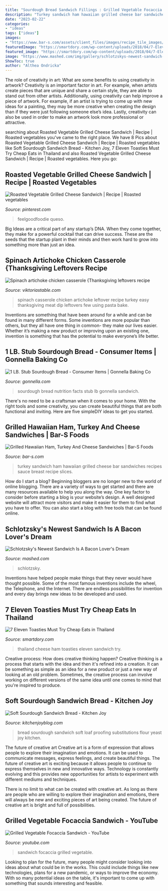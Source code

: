 ```yaml
---
title: "Sourdough Bread Sandwich Fillings : Grilled Vegetable Focaccia Sandwich"
description: "Turkey sandwich ham hawaiian grilled cheese bar sandwiches recipes sauce breast recipe slices"
date: "2023-02-22"
categories:
- "ideas"
tags: ["ideas"]
images:
- "https://www.bar-s.com/assets/client_files/images/recipe_tile_images/GRILLED_HAWAIIAN_HAM_AND_TURKEY_SANDWICH_1000x1000.jpg"
featuredImage: "https://smartdory.com/wp-content/uploads/2018/04/7-Eleven-Thailand-Toasties_Ham-Cheese-e1578590945131.jpg"
featured_image: "https://smartdory.com/wp-content/uploads/2018/04/7-Eleven-Thailand-Toasties_Ham-Cheese-e1578590945131.jpg"
image: "https://www.mashed.com/img/gallery/schlotzskys-newest-sandwich-is-a-bacon-lovers-dream/does-schlotzkys-bacon-cheddar-bun-sound-familiar-1630374745.jpg"
ShowToc: true
author: "Althea Ondricka"
---
```



The role of creativity in art: What are some benefits to using creativity in artwork?
Creativity is an important factor in art. For example, when artists create pieces that are unique and share a certain style, they are able to stand out from other artists. Additionally, using creativity can help improve a piece of artwork. For example, if an artist is trying to come up with new ideas for a painting, they may be more creative when creating the design than if they were just following someone else’s idea. Lastly, creativity can also be used in order to make an artwork look more professional or attractive.

	

		
searching about Roasted Vegetable Grilled Cheese Sandwich | Recipe | Roasted vegetables you've came to the right place. We have 8 Pics about Roasted Vegetable Grilled Cheese Sandwich | Recipe | Roasted vegetables like Soft Sourdough Sandwich Bread - Kitchen Joy, 7 Eleven Toasties Must Try Cheap Eats in Thailand and also Roasted Vegetable Grilled Cheese Sandwich | Recipe | Roasted vegetables. Here you go:
		
    
## Roasted Vegetable Grilled Cheese Sandwich | Recipe | Roasted Vegetables

<img loading=lazy src="https://i.pinimg.com/736x/f9/07/8e/f9078e56731216cd25dab88da5c6dcc2.jpg" onerror="this.onerror=null;this.src='https://tse4.mm.bing.net/th?id=OIP.C2JBcPdQQLPfuc6cxD5SxwHaLH&amp;pid=15.1';" alt="Roasted Vegetable Grilled Cheese Sandwich | Recipe | Roasted vegetables">

_Source: pinterest.com_

>feelgoodfoodie queso. 

	

Big Ideas are a critical part of any startup’s DNA. When they come together, they make for a powerful cocktail that can drive success. These are the seeds that the startup plant in their minds and then work hard to grow into something more than just an idea. 

    
## Spinach Artichoke Chicken Casserole {Thanksgiving Leftovers Recipe

<img loading=lazy src="https://d3cq8m7vadlnho.cloudfront.net/wp-content/uploads/2016/11/spinach-artichoke-chicken-casserole-3.jpg" onerror="this.onerror=null;this.src='https://tse1.mm.bing.net/th?id=OIP.rJavoj01yLKUCn-d4746EQHaLJ&amp;pid=15.1';" alt="Spinach artichoke chicken casserole {Thanksgiving leftovers recipe">

_Source: viktoriastable.com_

>spinach casserole chicken artichoke leftover recipe turkey easy thanksgiving meat dip leftovers few using pasta bake. 

	

Inventions are something that have been around for a while and can be found in many different forms. Some inventions are more popular than others, but they all have one thing in common- they make our lives easier. Whether it’s making a new product or improving upon an existing one, invention is something that has the potential to make everyone’s life better.

    
## 1 LB. Stub Sourdough Bread - Consumer Items | Gonnella Baking Co

<img loading=lazy src="https://www.gonnella.com/assets/1/7/Sourdough_Nutrition_Facts.jpg" onerror="this.onerror=null;this.src='https://tse4.mm.bing.net/th?id=OIP.Rb0gA9_Puxa13RPAsJobvQAAAA&amp;pid=15.1';" alt="1 LB. Stub Sourdough Bread - Consumer Items | Gonnella Baking Co">

_Source: gonnella.com_

>sourdough bread nutrition facts stub lb gonnella sandwich. 

	

There's no need to be a craftsman when it comes to your home. With the right tools and some creativity, you can create beautiful things that are both functional and inviting. Here are five simpleDIY ideas to get you started.

    
## Grilled Hawaiian Ham, Turkey And Cheese Sandwiches | Bar-S Foods

<img loading=lazy src="https://www.bar-s.com/assets/client_files/images/recipe_tile_images/GRILLED_HAWAIIAN_HAM_AND_TURKEY_SANDWICH_1000x1000.jpg" onerror="this.onerror=null;this.src='https://tse4.mm.bing.net/th?id=OIP.A6bl7XepjdThC0ir1_TS8QHaHa&amp;pid=15.1';" alt="Grilled Hawaiian Ham, Turkey And Cheese Sandwiches | Bar-S Foods">

_Source: bar-s.com_

>turkey sandwich ham hawaiian grilled cheese bar sandwiches recipes sauce breast recipe slices. 

	

How do I start a blog?
Beginning bloggers are no longer new to the world of online blogging. There are a variety of ways to get started and there are many resources available to help you along the way. One key factor to consider before starting a blog is your website’s design. A well designed website will attract more visitors and make it easier for them to find what you have to offer. You can also start a blog with free tools that can be found online.

    
## Schlotzsky&#039;s Newest Sandwich Is A Bacon Lover&#039;s Dream

<img loading=lazy src="https://www.mashed.com/img/gallery/schlotzskys-newest-sandwich-is-a-bacon-lovers-dream/does-schlotzkys-bacon-cheddar-bun-sound-familiar-1630374745.jpg" onerror="this.onerror=null;this.src='https://tse1.mm.bing.net/th?id=OIP.ZlKcSlCT_bOLcwfh6QIhJAHaEK&amp;pid=15.1';" alt="Schlotzsky&#039;s Newest Sandwich Is A Bacon Lover&#039;s Dream">

_Source: mashed.com_

>schlotzsky. 

	

Inventions have helped people make things that they never would have thought possible. Some of the most famous inventions include the wheel, the Telephone, and the Internet. There are endless possibilities for invention and every day brings new ideas to be developed and used.

    
## 7 Eleven Toasties Must Try Cheap Eats In Thailand

<img loading=lazy src="https://smartdory.com/wp-content/uploads/2018/04/7-Eleven-Thailand-Toasties_Ham-Cheese-e1578590945131.jpg" onerror="this.onerror=null;this.src='https://tse3.mm.bing.net/th?id=OIP.6rzDGlnVV2tmFnRsvdexNQAAAA&amp;pid=15.1';" alt="7 Eleven Toasties Must Try Cheap Eats in Thailand">

_Source: smartdory.com_

>thailand cheese ham toasties eleven sandwich try. 

	

Creative process: How does creative thinking happen?
Creative thinking is a process that starts with the idea and then it's refined into a creation. It can be something as simple as an idea for a new product or just a new way of looking at an old problem. Sometimes, the creative process can involve working on different versions of the same idea until one comes to mind that you're inspired to produce.

    
## Soft Sourdough Sandwich Bread - Kitchen Joy

<img loading=lazy src="https://kitchenjoyblog.com/wp-content/uploads/2020/04/soft-sourdough-sandwich-loaf-bread-kitchen-joy-0687.jpg" onerror="this.onerror=null;this.src='https://tse3.mm.bing.net/th?id=OIP.1FCBzrhRXyQ2TwTLsaGbqQHaKX&amp;pid=15.1';" alt="Soft Sourdough Sandwich Bread - Kitchen Joy">

_Source: kitchenjoyblog.com_

>bread sourdough sandwich soft loaf proofing substitutions flour yeast joy kitchen. 

	

The future of creative art
Creative art is a form of expression that allows people to explore their imagination and emotions. It can be used to communicate messages, express feelings, and create beautiful things.
The future of creative art is exciting because it allows people to continue to express themselves in new and innovative ways. Technology is constantly evolving and this provides new opportunities for artists to experiment with different mediums and techniques.

There is no limit to what can be created with creative art. As long as there are people who are willing to explore their imagination and emotions, there will always be new and exciting pieces of art being created. The future of creative art is bright and full of possibilities.

    
## Grilled Vegetable Focaccia Sandwich - YouTube

<img loading=lazy src="https://i.ytimg.com/vi/Get16ufTiL0/maxresdefault.jpg" onerror="this.onerror=null;this.src='https://tse2.mm.bing.net/th?id=OIP.X0nwgPU7IGUZiHDAuRMhbgHaEK&amp;pid=15.1';" alt="Grilled Vegetable Focaccia Sandwich - YouTube">

_Source: youtube.com_

>sandwich focaccia grilled vegetable. 

	

Looking to plan for the future, many people might consider looking into ideas about what could be in the works. This could include things like new technologies, plans for a new pandemic, or ways to improve the economy. With so many potential ideas on the table, it's important to come up with something that sounds interesting and feasible.

